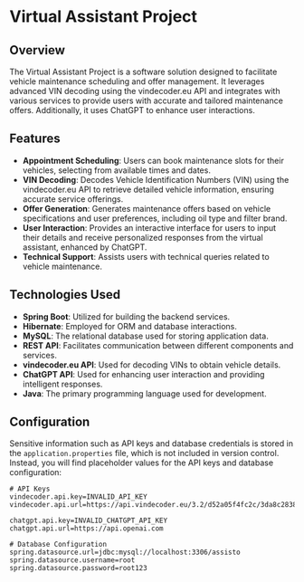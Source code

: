 # Virtual Assistant Project

## Overview
The Virtual Assistant Project is a  software solution designed to facilitate vehicle maintenance scheduling and offer management. It leverages advanced VIN decoding using the vindecoder.eu API and integrates with various services to provide users with accurate and tailored maintenance offers. Additionally, it uses ChatGPT to enhance user interactions.

## Features
- **Appointment Scheduling**: Users can book maintenance slots for their vehicles, selecting from available times and dates.
- **VIN Decoding**: Decodes Vehicle Identification Numbers (VIN) using the vindecoder.eu API to retrieve detailed vehicle information, ensuring accurate service offerings.
- **Offer Generation**: Generates maintenance offers based on vehicle specifications and user preferences, including oil type and filter brand.
- **User Interaction**: Provides an interactive interface for users to input their details and receive personalized responses from the virtual assistant, enhanced by ChatGPT.
- **Technical Support**: Assists users with technical queries related to vehicle maintenance.

## Technologies Used
- **Spring Boot**: Utilized for building the backend services.
- **Hibernate**: Employed for ORM and database interactions.
- **MySQL**: The relational database used for storing application data.
- **REST API**: Facilitates communication between different components and services.
- **vindecoder.eu API**: Used for decoding VINs to obtain vehicle details.
- **ChatGPT API**: Used for enhancing user interaction and providing intelligent responses.
- **Java**: The primary programming language used for development.

## Configuration
Sensitive information such as API keys and database credentials is stored in the `application.properties` file, which is not included in version control. Instead, you will find placeholder values for the API keys and database configuration:

```properties
# API Keys
vindecoder.api.key=INVALID_API_KEY
vindecoder.api.url=https://api.vindecoder.eu/3.2/d52a05f4fc2c/3da8c28385

chatgpt.api.key=INVALID_CHATGPT_API_KEY
chatgpt.api.url=https://api.openai.com

# Database Configuration
spring.datasource.url=jdbc:mysql://localhost:3306/assisto
spring.datasource.username=root
spring.datasource.password=root123
